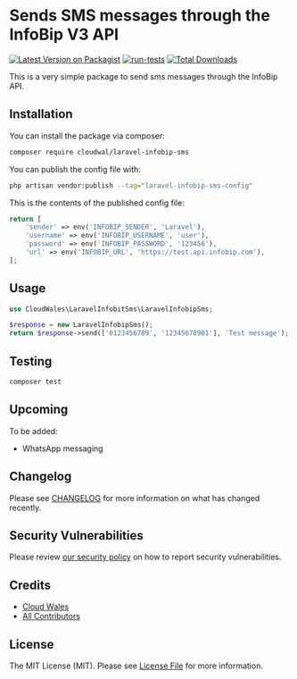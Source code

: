 # Sends SMS messages through the InfoBip V3 API

[![Latest Version on Packagist](https://img.shields.io/packagist/v/cloudwal/laravel-infobip-sms.svg?style=flat-square)](https://packagist.org/packages/cloudwal/laravel-infobip-sms)
[![run-tests](https://github.com/cloudwales/laravel-infobit-sms/actions/workflows/run-tests.yml/badge.svg?branch=main)](https://github.com/cloudwales/laravel-infobip-sms/actions/workflows/run-tests.yml)
[![Total Downloads](https://img.shields.io/packagist/dt/cloudwal/laravel-infobip-sms.svg?style=flat-square)](https://packagist.org/packages/cloudwal/laravel-infobip-sms)

This is a very simple package to send sms messages through the InfoBip API.

## Installation

You can install the package via composer:

```bash
composer require cloudwal/laravel-infobip-sms
```

You can publish the config file with:

```bash
php artisan vendor:publish --tag="laravel-infobip-sms-config"
```

This is the contents of the published config file:

```php
return [
    'sender' => env('INFOBIP_SENDER', 'Laravel'),
    'username' => env('INFOBIP_USERNAME', 'user'),
    'password' => env('INFOBIP_PASSWORD', '123456'),
    'url' => env('INFOBIP_URL', 'https://test.api.infobip.com'),
];
```

## Usage

```php
use CloudWales\LaravelInfobitSms\LaravelInfobipSms;

$response = new LaravelInfobipSms();
return $response->send(['0123456789', '12345678901'], 'Test message');

```

## Testing

```bash
composer test
```

## Upcoming

To be added:
- WhatsApp messaging


## Changelog

Please see [CHANGELOG](CHANGELOG.md) for more information on what has changed recently.


## Security Vulnerabilities

Please review [our security policy](../../security/policy) on how to report security vulnerabilities.

## Credits

- [Cloud Wales](https://www.cloud-wales.co.uk)
- [All Contributors](../../contributors)

## License

The MIT License (MIT). Please see [License File](LICENSE.md) for more information.
